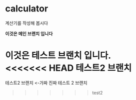 # calculator

계산기를 작성해 봅시다

__이것은 메인 브랜치 입니다__

__이것은 테스트 브랜치 입니다.__  
<<<<<<< HEAD
테스트2 브랜치 
=======
테스트2 브랜치 <-가짜
진짜 테스트 2 브랜치
 
>>>>>>> test2
